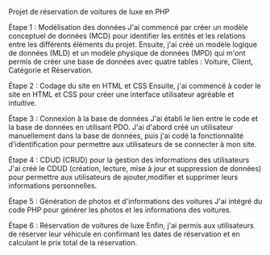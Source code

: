 Projet de réservation de voitures de luxe en PHP

Étape 1 : Modélisation des données
J'ai commencé par créer un modèle conceptuel de données (MCD) pour identifier les entités et les relations entre les différents éléments du projet. Ensuite, j'ai créé un modèle logique de données (MLD) et un modèle physique de données (MPD) qui m'ont permis de créer une base de données avec quatre tables : Voiture, Client, Catégorie et Réservation.

Étape 2 : Codage du site en HTML et CSS
Ensuite, j'ai commencé à coder le site en HTML et CSS pour créer une interface utilisateur agréable et intuitive.

Étape 3 : Connexion à la base de données
J'ai établi le lien entre le code et la base de données en utilisant PDO. J'ai d'abord créé un utilisateur manuellement dans la base de données, puis j'ai codé la fonctionnalité d'identification pour permettre aux utilisateurs de se connecter à mon site.

Étape 4 : CDUD (CRUD) pour la gestion des informations des utilisateurs
J'ai créé le CDUD (création, lecture, mise à jour et suppression de données) pour permettre aux utilisateurs de ajouter,modifier et supprimer leurs informations personnelles.

Étape 5 : Génération de photos et d'informations des voitures
J'ai intégré du code PHP pour générer les photos et les informations des voitures.

Étape 6 : Réservation de voitures de luxe
Enfin, j'ai permis aux utilisateurs de réserver leur véhicule en confirmant les dates de réservation et en calculant le prix total de la réservation.


